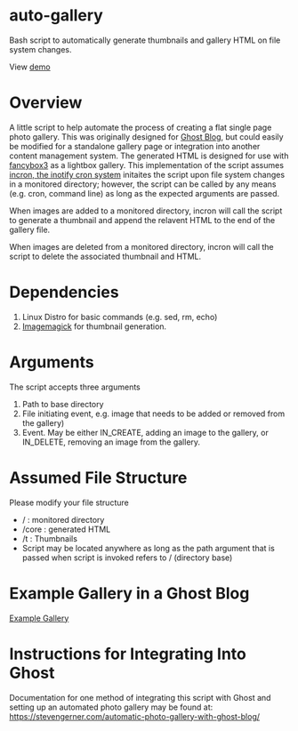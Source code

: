 # auto-gallery
Bash script to automatically generate thumbnails and gallery HTML on file system changes.

View [demo](https://StevenGerner.com/Photos)

# Overview
A little script to help automate the process of creating a flat single page photo gallery. This was originally designed for [Ghost Blog](https://ghost.org/), but could easily be modified for a standalone gallery page or integration into another content management system. The generated HTML is designed for use with [fancybox3](https://fancyapps.com/fancybox/3/) as a lightbox gallery. This implementation of the script assumes [incron, the inotify cron system](http://inotify.aiken.cz/?section=incron&page=about&lang=en) initaites the script upon file system changes in a monitored directory; however, the script can be called by any means (e.g. cron, command line) as long as the expected arguments are passed.

When images are added to a monitored directory, incron will call the script to generate a thumbnail and append the relavent HTML to the end of the gallery file.

When images are deleted from a monitored directory, incron will call the script to delete the associated thumbnail and HTML.

# Dependencies
1. Linux Distro for basic commands (e.g. sed, rm, echo)
2. [Imagemagick](http://imagemagick.org/script/index.php) for thumbnail generation.

# Arguments
The script accepts three arguments
1. Path to base directory
1. File initiating event, e.g. image that needs to be added or removed from the gallery)
1. Event. May be either IN_CREATE, adding an image to the gallery, or IN_DELETE, removing an image from the gallery.

# Assumed File Structure
Please modify your file structure 
- / : monitored directory
- /core : generated HTML
- /t : Thumbnails
- Script may be located anywhere as long as the path argument that is passed when script is invoked refers to / (directory base)

# Example Gallery in a Ghost Blog
[Example Gallery](https://stevengerner.com/photos/)

# Instructions for Integrating Into Ghost
Documentation for one method of integrating this script with Ghost and setting up an automated photo gallery may be found at: https://stevengerner.com/automatic-photo-gallery-with-ghost-blog/
